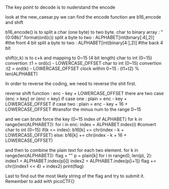 The key point to decode is to nuderstand the encode

look at the new_caesar.py
we can find the encode function are b16_encode and shift

b16_encode() is to split a char (one byte) to two byte.
char to binary array : "{0:08b}".format(ord(c))
split a byte to two  : ALPHABET[int(binary[:4],2)] #the front 4 bit
split a byte to two  : ALPHABET[int(binary[4:],2)] #the back 4 bit

shift(c,k) is to c+k and mapping to 0~15 (4 bit length)
char to int (0~15) convertion :t1 = ord(c) - LOWERCASE_OFFSET
char to int (0~15) convertion :t2 = ord(k) - LOWERCASE_OFFSET
clock within 0~15 : (t1+t2) % len(ALPHABET)

In order to reverse the coding, we need to reverse the shit first.

reverse shift function : enc - key + LOWERCASE_OFFSET
there are two case {enc > key} or {enc < key}
if case one : plain = enc - key + LOWERCASE_OFFSET
if case two : plain = enc - key + 16 + LOWERCASE_OFFSET #transfor the minus num to the range 0~15

and we can brute force the key (0~15 index of ALPHABET)
for k in range(len(ALPHABET)):
    for i in enc:
        index = ALPHABET.index(i) #convert char to int (0~15)
        if(k <= index):
            b16[k] += chr(index - k + LOWERCASE_OFFSET)
        else:
            b16[k] += chr(index - k + 16 + LOWERCASE_OFFSET)

and then to combine the plain text for each two element.
for k in range(len(ALPHABET)):
    flag = ""
    p = plain[k]
    for i in range(0, len(p), 2):
        index1 = ALPHABET.index(p[i])
        index2 = ALPHABET.index(p[i+1])
        flag += chr((index1 << 4) + index2)
    print(flag)

Last to find out the most likely string of the flag and try to submit it.
Remember to add with picoCTF{<flag>}


